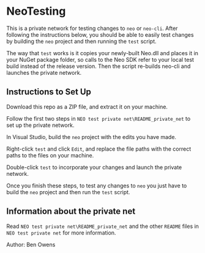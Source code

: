 # NeoTesting

This is a private network for testing changes to `neo` or `neo-cli`. After following the instructions below, you should be able to
easily test changes by building the `neo` project and then running the `test` script.

The way that `test` works is it copies your newly-built Neo.dll
and places it in your NuGet package folder, so calls to the Neo SDK refer to your local test build instead of the release
version. Then the script re-builds neo-cli and launches the private network.

## Instructions to Set Up

Download this repo as a ZIP file, and extract it on your machine.

Follow the first two steps in `NEO test private net\README_private_net` to set up the private network.

In Visual Studio, build the `neo` project with the edits you have made.

Right-click `test` and click `Edit`, and replace the file paths with the correct paths to the files on your machine.

Double-click `test` to incorporate your changes and launch the private network.

Once you finish these steps, to test any changes to `neo` you just have to build the `neo` project and then run the `test`
script.

## Information about the private net
Read `NEO test private net\README_private_net` and the other `README` files in `NEO test private net` for more information.

Author: Ben Owens